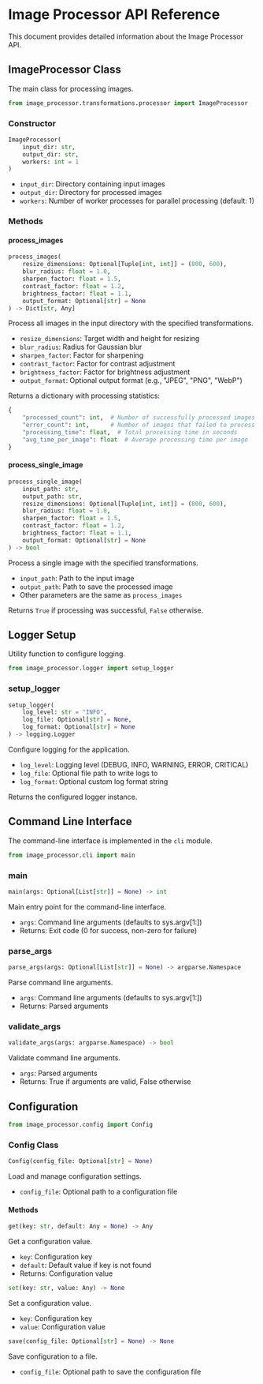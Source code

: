 # Image Processor API Reference

This document provides detailed information about the Image Processor API.

## ImageProcessor Class

The main class for processing images.

```python
from image_processor.transformations.processor import ImageProcessor
```

### Constructor

```python
ImageProcessor(
    input_dir: str, 
    output_dir: str,
    workers: int = 1
)
```

- `input_dir`: Directory containing input images
- `output_dir`: Directory for processed images
- `workers`: Number of worker processes for parallel processing (default: 1)

### Methods

#### process_images

```python
process_images(
    resize_dimensions: Optional[Tuple[int, int]] = (800, 600),
    blur_radius: float = 1.0,
    sharpen_factor: float = 1.5,
    contrast_factor: float = 1.2,
    brightness_factor: float = 1.1,
    output_format: Optional[str] = None
) -> Dict[str, Any]
```

Process all images in the input directory with the specified transformations.

- `resize_dimensions`: Target width and height for resizing
- `blur_radius`: Radius for Gaussian blur
- `sharpen_factor`: Factor for sharpening
- `contrast_factor`: Factor for contrast adjustment
- `brightness_factor`: Factor for brightness adjustment
- `output_format`: Optional output format (e.g., "JPEG", "PNG", "WebP")

Returns a dictionary with processing statistics:
```python
{
    "processed_count": int,  # Number of successfully processed images
    "error_count": int,      # Number of images that failed to process
    "processing_time": float,  # Total processing time in seconds
    "avg_time_per_image": float  # Average processing time per image
}
```

#### process_single_image

```python
process_single_image(
    input_path: str,
    output_path: str,
    resize_dimensions: Optional[Tuple[int, int]] = (800, 600),
    blur_radius: float = 1.0,
    sharpen_factor: float = 1.5,
    contrast_factor: float = 1.2,
    brightness_factor: float = 1.1,
    output_format: Optional[str] = None
) -> bool
```

Process a single image with the specified transformations.

- `input_path`: Path to the input image
- `output_path`: Path to save the processed image
- Other parameters are the same as `process_images`

Returns `True` if processing was successful, `False` otherwise.

## Logger Setup

Utility function to configure logging.

```python
from image_processor.logger import setup_logger
```

### setup_logger

```python
setup_logger(
    log_level: str = "INFO", 
    log_file: Optional[str] = None,
    log_format: Optional[str] = None
) -> logging.Logger
```

Configure logging for the application.

- `log_level`: Logging level (DEBUG, INFO, WARNING, ERROR, CRITICAL)
- `log_file`: Optional file path to write logs to
- `log_format`: Optional custom log format string

Returns the configured logger instance.

## Command Line Interface

The command-line interface is implemented in the `cli` module.

```python
from image_processor.cli import main
```

### main

```python
main(args: Optional[List[str]] = None) -> int
```

Main entry point for the command-line interface.

- `args`: Command line arguments (defaults to sys.argv[1:])
- Returns: Exit code (0 for success, non-zero for failure)

### parse_args

```python
parse_args(args: Optional[List[str]] = None) -> argparse.Namespace
```

Parse command line arguments.

- `args`: Command line arguments (defaults to sys.argv[1:])
- Returns: Parsed arguments

### validate_args

```python
validate_args(args: argparse.Namespace) -> bool
```

Validate command line arguments.

- `args`: Parsed arguments
- Returns: True if arguments are valid, False otherwise

## Configuration

```python
from image_processor.config import Config
```

### Config Class

```python
Config(config_file: Optional[str] = None)
```

Load and manage configuration settings.

- `config_file`: Optional path to a configuration file

#### Methods

```python
get(key: str, default: Any = None) -> Any
```

Get a configuration value.

- `key`: Configuration key
- `default`: Default value if key is not found
- Returns: Configuration value

```python
set(key: str, value: Any) -> None
```

Set a configuration value.

- `key`: Configuration key
- `value`: Configuration value

```python
save(config_file: Optional[str] = None) -> None
```

Save configuration to a file.

- `config_file`: Optional path to save the configuration file